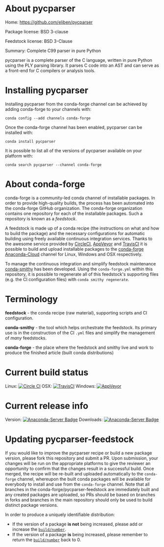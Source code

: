 About pycparser
===============

Home: https://github.com/eliben/pycparser

Package license: BSD 3-clause

Feedstock license: BSD 3-Clause

Summary: Complete C99 parser in pure Python

pycparser is a complete parser of the C language, written in pure Python using the PLY parsing library.
It parses C code into an AST and can serve as a front-end for C compilers or analysis tools.


Installing pycparser
====================

Installing pycparser from the conda-forge channel can be achieved by adding conda-forge to your channels with:

```
conda config --add channels conda-forge
```

Once the conda-forge channel has been enabled, pycparser can be installed with:

```
conda install pycparser
```

It is possible to list all of the versions of pycparser available on your platform with:

```
conda search pycparser --channel conda-forge
```


About conda-forge
=================

conda-forge is a community-led conda channel of installable packages.
In order to provide high-quality builds, the process has been automated into the
conda-forge GitHub organization. The conda-forge organization contains one repository
for each of the installable packages. Such a repository is known as a *feedstock*.

A feedstock is made up of a conda recipe (the instructions on what and how to build
the package) and the necessary configurations for automatic building using freely
available continuous integration services. Thanks to the awesome service provided by
[CircleCI](https://circleci.com/), [AppVeyor](http://www.appveyor.com/)
and [TravisCI](https://travis-ci.org/) it is possible to build and upload installable
packages to the [conda-forge](https://anaconda.org/conda-forge)
[Anaconda-Cloud](http://docs.anaconda.org/) channel for Linux, Windows and OSX respectively.

To manage the continuous integration and simplify feedstock maintenance
[conda-smithy](http://github.com/conda-forge/conda-smithy) has been developed.
Using the ``conda-forge.yml`` within this repository, it is possible to regenerate all of
this feedstock's supporting files (e.g. the CI configuration files) with ``conda smithy regenerate``.


Terminology
===========

**feedstock** - the conda recipe (raw material), supporting scripts and CI configuration.

**conda-smithy** - the tool which helps orchestrate the feedstock.
                   Its primary use is in the construction of the CI ``.yml`` files
                   and simplify the management of *many* feedstocks.

**conda-forge** - the place where the feedstock and smithy live and work to
                  produce the finished article (built conda distributions)

Current build status
====================

Linux: [![Circle CI](https://circleci.com/gh/conda-forge/pycparser-feedstock.svg?style=shield)](https://circleci.com/gh/conda-forge/pycparser-feedstock)
OSX: [![TravisCI](https://travis-ci.org/conda-forge/pycparser-feedstock.svg?branch=master)](https://travis-ci.org/conda-forge/pycparser-feedstock)
Windows: [![AppVeyor](https://ci.appveyor.com/api/projects/status/github/conda-forge/pycparser-feedstock?svg=True)](https://ci.appveyor.com/project/conda-forge/pycparser-feedstock/branch/master)

Current release info
====================
Version: [![Anaconda-Server Badge](https://anaconda.org/conda-forge/pycparser/badges/version.svg)](https://anaconda.org/conda-forge/pycparser)
Downloads: [![Anaconda-Server Badge](https://anaconda.org/conda-forge/pycparser/badges/downloads.svg)](https://anaconda.org/conda-forge/pycparser)


Updating pycparser-feedstock
============================

If you would like to improve the pycparser recipe or build a new
package version, please fork this repository and submit a PR. Upon submission,
your changes will be run on the appropriate platforms to give the reviewer an
opportunity to confirm that the changes result in a successful build. Once
merged, the recipe will be re-built and uploaded automatically to the
`conda-forge` channel, whereupon the built conda packages will be available for
everybody to install and use from the `conda-forge` channel.
Note that all branches in the conda-forge/pycparser-feedstock are
immediately built and any created packages are uploaded, so PRs should be based
on branches in forks and branches in the main repository should only be used to
build distinct package versions.

In order to produce a uniquely identifiable distribution:
 * If the version of a package **is not** being increased, please add or increase
   the [``build/number``](http://conda.pydata.org/docs/building/meta-yaml.html#build-number-and-string).
 * If the version of a package **is** being increased, please remember to return
   the [``build/number``](http://conda.pydata.org/docs/building/meta-yaml.html#build-number-and-string)
   back to 0.
